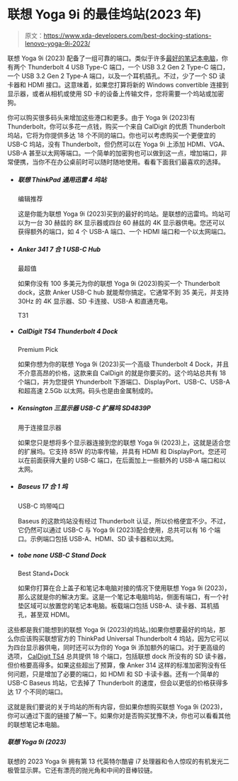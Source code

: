 # 联想 Yoga 9i 的最佳坞站(2023 年)

> 原文：<https://www.xda-developers.com/best-docking-stations-lenovo-yoga-9i-2023/>

联想 Yoga 9i (2023) 配备了一组可靠的端口。类似于许多[最好的笔记本电脑](https://www.xda-developers.com/best-laptops/)，你有两个 Thunderbolt 4 USB Type-C 端口，一个 USB 3.2 Gen 2 Type-C 端口，一个 USB 3.2 Gen 2 Type-A 端口，以及一个耳机插孔。不过，少了一个 SD 读卡器和 HDMI 接口。这意味着，如果您打算将新的 Windows convertible 连接到显示器，或者从相机或使用 SD 卡的设备上传输文件，您将需要一个坞站或加密狗。

你可以购买很多码头来增加这些港口和更多。由于 Yoga 9i (2023)有 Thunderbolt，你可以多花一点钱，购买一个来自 CalDigit 的优质 Thunderbolt 坞站，它将为你提供多达 18 个不同的端口。你也可以考虑购买一个更便宜的 USB-C 坞站，没有 Thunderbolt，但仍然可以在 Yoga 9i 上添加 HDMI、VGA、USB-A 甚至以太网等端口。一个简单的加密狗也可以做到这一点，增加端口，非常便携，当你不在办公桌前时可以随时随地使用。看看下面我们最喜欢的选择。

*   ##### 联想 ThinkPad 通用迅雷 4 坞站

    编辑推荐

    这是你能为联想 Yoga 9i (2023)买到的最好的坞站。是联想的迅雷坞。坞站可以为一台 30 赫兹的 8K 显示器或四台 60 赫兹的 4K 显示器供电。您还可以获得额外的端口，如 4 个 USB-A 端口、一个 HDMI 端口和一个以太网端口。

*   ##### Anker 341 7 合 1 USB-C Hub

    最超值

    如果你没有 100 多美元为你的联想 Yoga 9i (2023)购买一个 Thunderbolt dock，这款 Anker USB-C hub 就能帮你搞定。它通常不到 35 美元，并支持 30Hz 的 4K 显示器、SD 卡连接、USB-A 和直通充电。

    T31
*   ##### CalDigit TS4 Thunderbolt 4 Dock

    Premium Pick

    如果你想为你的联想 Yoga 9i (2023)买一个高级 Thunderbolt 4 Dock，并且不介意高昂的价格，这款来自 CalDigit 的就是你要买的。这个坞站总共有 18 个端口，并为您提供 Yhunderbolt 下游端口、DisplayPort、USB-C、USB-A 和超高速 2.5Gb 以太网。码头也是由金属制成的。

*   ##### Kensington 三显示器 USB-C 扩展坞 SD4839P

    用于连接显示器

    如果您只是想将多个显示器连接到您的联想 Yoga 9i (2023)上，这就是适合您的扩展坞。它支持 85W 的功率传输，并具有 HDMI 和 DisplayPort。您还可以在前面获得大量的 USB-C 端口，在后面加上一些额外的 USB-A 端口和以太网。

*   ##### Baseus 17 合 1 坞

    USB-C 坞带吨口

    Baseus 的这款坞站没有经过 Thunderbolt 认证，所以价格便宜不少。不过，它仍然可以通过 USB-C 与 Yoga 9i (2023)配合使用，总共可以有 16 个端口。示例端口包括 USB-A、HDMI、SD 读卡器和以太网。

*   ##### tobe none USB-C Stand Dock

    Best Stand+Dock

    如果你打算在合上盖子和笔记本电脑对接的情况下使用联想 Yoga 9i (2023)，那么这就是你的解决方案。这是一个笔记本电脑坞站，侧面有端口，有一个衬垫区域可以放置您的笔记本电脑。板载端口包括 USB-A、读卡器、耳机插孔，甚至双 HDMI。

这些都是我们能想到的联想 Yoga 9i (2023)的坞站。)如果你想要最好的坞站，那么你应该购买联想官方的 ThinkPad Universal Thunderbolt 4 坞站，因为它可以为四台显示器供电，同时还可以为你的 Yoga 9i 添加额外的端口。对于更高级的选项， [CalDigit TS4](https://www.xda-developers.com/caldigit-ts4-review/) 总共提供 18 个端口，包括联想 dock 所没有的 SD 读卡器，但价格要高得多。如果这些超出了预算，像 Anker 314 这样的标准加密狗没有任何问题，只是增加了必要的端口，如 HDMI 和 SD 卡读卡器。还有一个简单的 USB-C Baseus 坞站，它去掉了 Thunderbolt 的速度，但会以更低的价格获得多达 17 个不同的端口。

这就是我们要说的关于坞站的所有内容，但如果你想购买联想 Yoga 9i (2023)，你可以通过下面的链接了解一下。如果你对是否购买犹豫不决，你也可以看看其他的联想笔记本电脑。

##### 联想 Yoga 9i (2023)

联想的 2023 Yoga 9i 拥有第 13 代英特尔酷睿 i7 处理器和令人惊叹的有机发光二极管显示屏。它还有漂亮的抛光角和中间的音棒铰链。